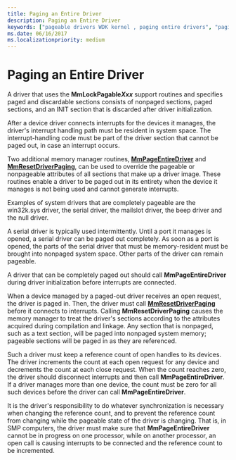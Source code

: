 ```yaml
---
title: Paging an Entire Driver
description: Paging an Entire Driver
keywords: ["pageable drivers WDK kernel , paging entire drivers", "paging entire drivers WDK", "reference counts WDK pageable drivers", "overriding pageable or nonpageable attributes WDK"]
ms.date: 06/16/2017
ms.localizationpriority: medium
---
```


# Paging an Entire Driver





A driver that uses the **MmLockPagable*Xxx*** support routines and specifies paged and discardable sections consists of nonpaged sections, paged sections, and an INIT section that is discarded after driver initialization.

After a device driver connects interrupts for the devices it manages, the driver's interrupt handling path must be resident in system space. The interrupt-handling code must be part of the driver section that cannot be paged out, in case an interrupt occurs.

Two additional memory manager routines, [**MmPageEntireDriver**](/windows-hardware/drivers/ddi/wdm/nf-wdm-mmpageentiredriver) and [**MmResetDriverPaging**](/windows-hardware/drivers/ddi/wdm/nf-wdm-mmresetdriverpaging), can be used to override the pageable or nonpageable attributes of all sections that make up a driver image. These routines enable a driver to be paged out in its entirety when the device it manages is not being used and cannot generate interrupts.

Examples of system drivers that are completely pageable are the win32k.sys driver, the serial driver, the mailslot driver, the beep driver and the null driver.

A serial driver is typically used intermittently. Until a port it manages is opened, a serial driver can be paged out completely. As soon as a port is opened, the parts of the serial driver that must be memory-resident must be brought into nonpaged system space. Other parts of the driver can remain pageable.

A driver that can be completely paged out should call **MmPageEntireDriver** during driver initialization before interrupts are connected.

When a device managed by a paged-out driver receives an open request, the driver is paged in. Then, the driver must call [**MmResetDriverPaging**](/windows-hardware/drivers/ddi/wdm/nf-wdm-mmresetdriverpaging) before it connects to interrupts. Calling **MmResetDriverPaging** causes the memory manager to treat the driver's sections according to the attributes acquired during compilation and linkage. Any section that is nonpaged, such as a text section, will be paged into nonpaged system memory; pageable sections will be paged in as they are referenced.

Such a driver must keep a reference count of open handles to its devices. The driver increments the count at each open request for any device and decrements the count at each close request. When the count reaches zero, the driver should disconnect interrupts and then call **MmPageEntireDriver**. If a driver manages more than one device, the count must be zero for all such devices before the driver can call **MmPageEntireDriver**.

It is the driver's responsibility to do whatever synchronization is necessary when changing the reference count, and to prevent the reference count from changing while the pageable state of the driver is changing. That is, in SMP computers, the driver must make sure that **MmPageEntireDriver** cannot be in progress on one processor, while on another processor, an open call is causing interrupts to be connected and the reference count to be incremented.

 

